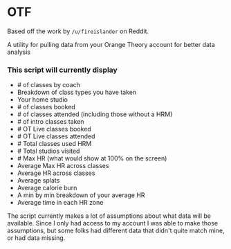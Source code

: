 # OTF
Based off the work by `/u/fireislander` on Reddit.

A utility for pulling data from your Orange Theory account for better data analysis

### This script will currently display
* \# of classes by coach
* Breakdown of class types you have taken
* Your home studio
* \# of classes booked
* \# of classes attended (including those without a HRM)
* \# of intro classes taken
* \# OT Live classes booked
* \# OT Live classes attended
* \# Total classes used HRM
* \# Total studios visited
* \# Max HR (what would show at 100% on the screen)
* Average Max HR across classes
* Average HR across classes
* Average splats
* Average calorie burn
* A min by min breakdown of your average HR
* Average time in each HR zone

The script currently makes a lot of assumptions about what data will be available. Since I only had access to my account I was able to make those assumptions, but some folks had different data that didn't quite match mine, or had data missing. 
